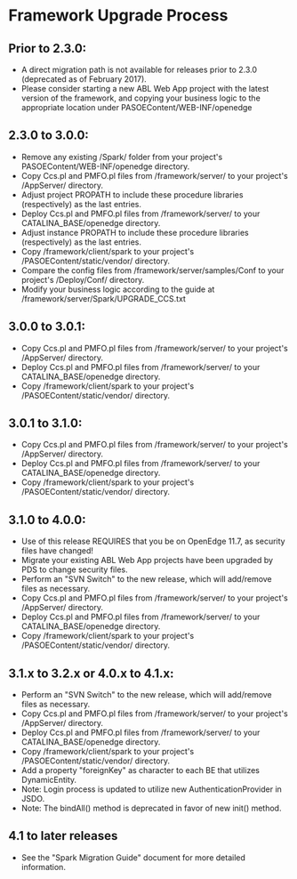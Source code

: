 # Framework Upgrade Process


## Prior to 2.3.0:
- A direct migration path is not available for releases prior to 2.3.0 (deprecated as of February 2017).
- Please consider starting a new ABL Web App project with the latest version of the framework,
 and copying your business logic to the appropriate location under PASOEContent/WEB-INF/openedge

## 2.3.0 to 3.0.0:
- Remove any existing /Spark/ folder from your project's PASOEContent/WEB-INF/openedge directory.
- Copy Ccs.pl and PMFO.pl files from /framework/server/ to your project's /AppServer/ directory.
- Adjust project PROPATH to include these procedure libraries (respectively) as the last entries.
- Deploy Ccs.pl and PMFO.pl files from /framework/server/ to your CATALINA_BASE/openedge directory.
- Adjust instance PROPATH to include these procedure libraries (respectively) as the last entries.
- Copy /framework/client/spark to your project's /PASOEContent/static/vendor/ directory.
- Compare the config files from /framework/server/samples/Conf to your project's /Deploy/Conf/ directory.
- Modify your business logic according to the guide at /framework/server/Spark/UPGRADE_CCS.txt

## 3.0.0 to 3.0.1:
- Copy Ccs.pl and PMFO.pl files from /framework/server/ to your project's /AppServer/ directory.
- Deploy Ccs.pl and PMFO.pl files from /framework/server/ to your CATALINA_BASE/openedge directory.
- Copy /framework/client/spark to your project's /PASOEContent/static/vendor/ directory.

## 3.0.1 to 3.1.0:
- Copy Ccs.pl and PMFO.pl files from /framework/server/ to your project's /AppServer/ directory.
- Deploy Ccs.pl and PMFO.pl files from /framework/server/ to your CATALINA_BASE/openedge directory.
- Copy /framework/client/spark to your project's /PASOEContent/static/vendor/ directory.

## 3.1.0 to 4.0.0:
- Use of this release REQUIRES that you be on OpenEdge 11.7, as security files have changed!
- Migrate your existing ABL Web App projects have been upgraded by PDS to change security files.
- Perform an "SVN Switch" to the new release, which will add/remove files as necessary.
- Copy Ccs.pl and PMFO.pl files from /framework/server/ to your project's /AppServer/ directory.
- Deploy Ccs.pl and PMFO.pl files from /framework/server/ to your CATALINA_BASE/openedge directory.
- Copy /framework/client/spark to your project's /PASOEContent/static/vendor/ directory.

## 3.1.x to 3.2.x or 4.0.x to 4.1.x:
- Perform an "SVN Switch" to the new release, which will add/remove files as necessary.
- Copy Ccs.pl and PMFO.pl files from /framework/server/ to your project's /AppServer/ directory.
- Deploy Ccs.pl and PMFO.pl files from /framework/server/ to your CATALINA_BASE/openedge directory.
- Copy /framework/client/spark to your project's /PASOEContent/static/vendor/ directory.
- Add a property "foreignKey" as character to each BE that utilizes DynamicEntity.
- Note: Login process is updated to utilize new AuthenticationProvider in JSDO.
- Note: The bindAll() method is deprecated in favor of new init() method.

## 4.1 to later releases
- See the "Spark Migration Guide" document for more detailed information.
